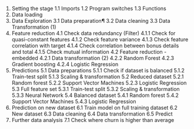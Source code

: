 1. Setting the stage
1.1 Imports
1.2 Program switches
1.3 Functions
2. Data loading
3. Data Exploration
3.1 Data preparation¶
3.2 Data cleaning
3.3 Data Transformation (1)
4. Feature reduction
4.1 Check data redundancy (Filter)
4.1.1 Check for quasi-constant features
4.1.2 Check feature variance
4.1.3 Check feature correlation with target
4.1.4 Check correlation between bonus details and total
4.1.5 Check mutual information
4.2 Feature reduction - embedded
4.2.1 Data transformation (2)
4.2.2 Random Forest
4.2.3 Gradient boosting
4.2.4 Logistic Regression
5. Predictions
5.1 Data preparations
5.1.1 Check if dataset is balanced
5.1.2 Train-test split
5.1.3 Scaling & transformation
5.2 Reduced dataset
5.2.1 Random forest
5.2.2 Support Vector Machines
5.2.3 Logistic Regression
5.3 Full feature set
5.3.1 Train-test split
5.3.2 Scaling & transformation
5.3.3 Neural Network
5.4 Balanced dataset
5.4.1 Random forest
5.4.2 Support Vector Machines
5.4.3 Logistic Regression
6. Prediction on new dataset
6.1 Train model on full training dataset
6.2 New dataset
6.3 Data cleaning
6.4 Data transformation
6.5 Predict
7. Further data analysis
7.1 Check where churn is higher than average
